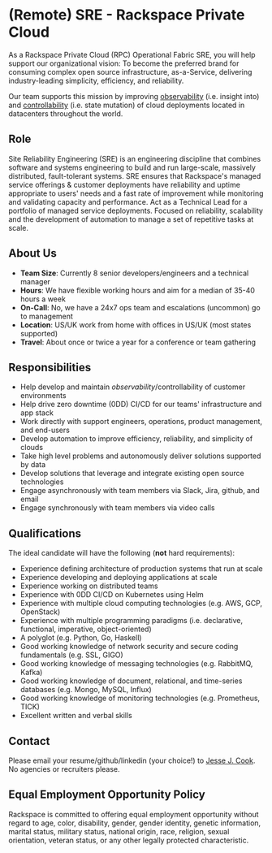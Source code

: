 # (Remote) SRE - Rackspace Private Cloud

As a Rackspace Private Cloud (RPC) Operational Fabric SRE, you will help
support our organizational vision: To become the preferred brand for consuming
complex open source infrastructure, as-a-Service, delivering industry-leading
simplicity, efficiency, and reliability.

Our team supports this mission by improving
[observability](https://en.wikipedia.org/wiki/Observability) (i.e. insight
into) and [controllability](https://en.wikipedia.org/wiki/Controllability)
(i.e. state mutation) of cloud deployments located in datacenters throughout
the world.

## Role

Site Reliability Engineering (SRE) is an engineering discipline that combines
software and systems engineering to build and run large-scale, massively
distributed, fault-tolerant systems. SRE ensures that Rackspace's managed
service offerings & customer deployments have reliability and uptime
appropriate to users' needs and a fast rate of improvement while monitoring and
validating capacity and performance. Act as a Technical Lead for a portfolio of
managed service deployments. Focused on reliability, scalability and the
development of automation to manage a set of repetitive tasks at scale.

## About Us

- **Team Size**: Currently 8 senior developers/engineers and a technical manager
- **Hours**: We have flexible working hours and aim for a median of 35-40 hours a week
- **On-Call**: No, we have a 24x7 ops team and escalations (uncommon) go to management
- **Location**: US/UK work from home with offices in US/UK (most states supported)
- **Travel**: About once or twice a year for a conference or team gathering

## Responsibilities

- Help develop and maintain *observability*/controllability of customer environments
- Help drive zero downtime (0DD) CI/CD for our teams' infrastructure and app stack
- Work directly with support engineers, operations, product management, and end-users
- Develop automation to improve efficiency, reliability, and simplicity of clouds
- Take high level problems and autonomously deliver solutions supported by data
- Develop solutions that leverage and integrate existing open source technologies
- Engage asynchronously with team members via Slack, Jira, github, and email
- Engage synchronously with team members via video calls

## Qualifications

The ideal candidate will have the following (**not** hard requirements):

- Experience defining architecture of production systems that run at scale
- Experience developing and deploying applications at scale
- Experience working on distributed teams
- Experience with 0DD CI/CD on Kubernetes using Helm
- Experience with multiple cloud computing technologies (e.g. AWS, GCP, OpenStack)
- Experience with multiple programming paradigms (i.e. declarative, functional, imperative, object-oriented)
- A polyglot (e.g. Python, Go, Haskell)
- Good working knowledge of network security and secure coding fundamentals (e.g. SSL, GIGO)
- Good working knowledge of messaging technologies (e.g. RabbitMQ, Kafka)
- Good working knowledge of document, relational, and time-series databases (e.g. Mongo, MySQL, Influx)
- Good working knowledge of monitoring technologies (e.g. Prometheus, TICK)
- Excellent written and verbal skills

## Contact

Please email your resume/github/linkedin (your choice!) to [Jesse J.
Cook](mailto:jesse.cook@rackspace.com). No agencies or recruiters please.

## Equal Employment Opportunity Policy

Rackspace is committed to offering equal employment opportunity without regard
to age, color, disability, gender, gender identity, genetic information,
marital status, military status, national origin, race, religion, sexual
orientation, veteran status, or any other legally protected characteristic.

